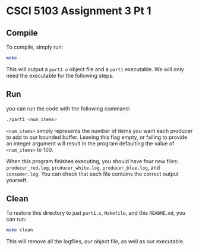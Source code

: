 # CSCI 5103 Assignment 3 Pt 1
## Compile
To compile, simply run:
```sh
make
```

This will output a `part1.o` object file and a `part1` executable.  We will only need the executable for the following steps.

## Run
you can run the code with the following command:
```sh
./part1 <num_items>
```
`<num_items>` simply represents the number of items you want each producer to add to our bounded buffer.  Leaving this flag empty, or failing to provide an integer argument will result in the program defaulting the value of `<num_items>` to 100.

When this program finishes executing, you should have four new files: `producer_red.log`,  `producer_white.log`,  `producer_blue.log`, and `consumer.log`.  You can check that each file contains the correct output yourself.

## Clean
To restore this directory to just `part1.c`, `Makefile`, and this `README.md`, you can run: 
```sh
make clean
```
This will remove all the logfiles, our object file, as well as our executable.
